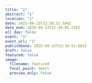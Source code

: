 ```yaml
---
title: "1"
abstract: "1"
location: "1"
date: 2025-09-23T22:38:51.594Z
date_end: 2025-09-23T22:39:05.218Z
all_day: false
event: "1"
event_url: "1"
publishDate: 2025-09-23T22:38:51.603Z
draft: false
featured: false
image:
  filename: featured
  focal_point: Smart
  preview_only: false
---
```

